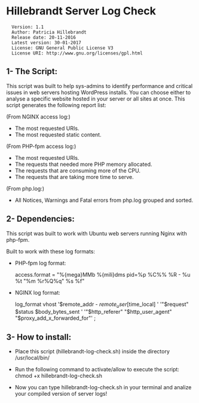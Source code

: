 
# Hillebrandt Server Log Check

      Version: 1.1
      Author: Patricia Hillebrandt
      Release date: 20-11-2016
      Latest version: 30-01-2017
      License: GNU General Public License V3
      License URI: http://www.gnu.org/licenses/gpl.html

## 1- The Script:

This script was built to help sys-admins to identify performance and critical issues in web servers hosting WordPress installs. You can choose either to analyse a specific website hosted in your server or all sites at once. This script generates the following report list:

(From NGINX access log:)

- The most requested URIs.
- The most requested static content.

(From PHP-fpm access log:)

- The most requested URIs.
- The requests that needed more PHP memory allocated.
- The requests that are consuming more of the CPU.
- The requests that are taking more time to serve.

(From php.log:)

- All Notices, Warnings and Fatal errors from php.log
grouped and sorted.


## 2- Dependencies:

This script was built to work with Ubuntu web servers running Nginx with php-fpm.

Built to work with these log formats:

- PHP-fpm log format:

   access.format = "%{mega}MMb %{mili}dms pid=%p %C%% %R - %u %t \"%m %r%Q%q\" %s %f"

- NGINX log format:

   log_format vhost '$remote_addr - $remote_user [$time_local] '
        '"$request" $status $body_bytes_sent '
        '"$http_referer" "$http_user_agent" "$proxy_add_x_forwarded_for"' ;

## 3- How to install:

- Place this script (hillebrandt-log-check.sh) inside the directory /usr/local/bin/

- Run the following command to activate/allow to execute the script: chmod +x hillebrandt-log-check.sh

- Now you can type hillebrandt-log-check.sh in your terminal and analize your compiled version of server logs!